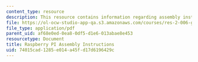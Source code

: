 ```yaml
---
content_type: resource
description: This resource contains information regarding assembly instructions.
file: https://ol-ocw-studio-app-qa.s3.amazonaws.com/courses/res-2-006-girls-who-build-cameras-summer-2016/74015cad1285e014a45fd17d6196429c_MITRES_2_006SUM16_RaspPi.pdf
file_type: application/pdf
parent_uid: af68e0ed-0ea8-0df5-d1e6-013abae8e453
resourcetype: Document
title: Raspberry PI Assembly Instructions
uid: 74015cad-1285-e014-a45f-d17d6196429c
---
```

